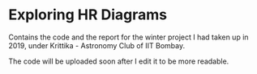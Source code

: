 # Exploring HR Diagrams  
Contains the code and the report for the winter project I had taken up in 2019, under Krittika - Astronomy Club of IIT Bombay.  

The code will be uploaded soon after I edit it to be more readable. 
